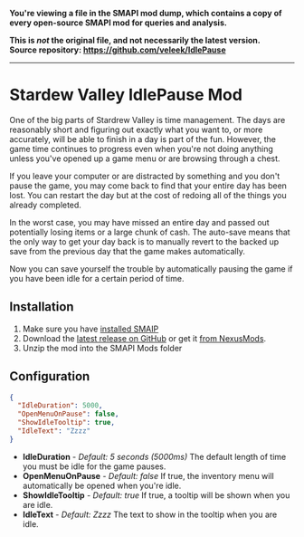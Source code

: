 **You're viewing a file in the SMAPI mod dump, which contains a copy of every open-source SMAPI mod
for queries and analysis.**

**This is _not_ the original file, and not necessarily the latest version.**  
**Source repository: https://github.com/veleek/IdlePause**

----

# Stardew Valley IdlePause Mod

One of the big parts of Stardrew Valley is time management.  The days are reasonably short and figuring out exactly what you want to, or more accurately, will be able to finish in a day is part of the fun.  However, the game time continues to progress even when you're not doing anything unless you've opened up a game menu or are browsing through a chest.  

If you leave your computer or are distracted by something and you don't pause the game, you may come back to find that your entire day has been lost.  You can restart the day but at the cost of redoing all of the things you already completed.

In the worst case, you may have missed an entire day and passed out potentially losing items or a large chunk of cash.  The auto-save means that the only way to get your day back is to manually revert to the backed up save from the previous day that the game makes automatically.

Now you can save yourself the trouble by automatically pausing the game if you have been idle for a certain period of time.

## Installation

1. Make sure you have [installed SMAIP](http://canimod.com/for-players/install-smapi)
1. Download the [latest release on GitHub](./releases/latest) or get it [from NexusMods](http://www.nexusmods.com/stardewvalley/mods/1092).
1. Unzip the mod into the SMAPI Mods folder

## Configuration

```json
{
  "IdleDuration": 5000,
  "OpenMenuOnPause": false,
  "ShowIdleTooltip": true,
  "IdleText": "Zzzz"
}
```

* **IdleDuration** - *Default: 5 seconds (5000ms)* The default length of time you must be idle for the game pauses.
* **OpenMenuOnPause** - *Default: false* If true, the inventory menu will automatically be opened when you're idle.
* **ShowIdleTooltip** - *Default: true* If true, a tooltip will be shown when you are idle.
* **IdleText** - *Default: Zzzz* The text to show in the tooltip when you are idle.
